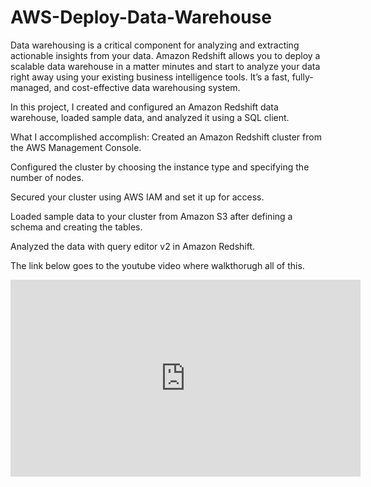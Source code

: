 # AWS-Deploy-Data-Warehouse

Data warehousing is a critical component for analyzing and extracting actionable insights from your data. Amazon Redshift allows you to deploy a scalable data warehouse in a matter minutes and start to analyze your data right away using your existing business intelligence tools. It’s a fast, fully-managed, and cost-effective data warehousing system.

In this project, I created and configured an Amazon Redshift data warehouse, loaded sample data, and analyzed it using a SQL client.

What I accomplished accomplish:
Created an Amazon Redshift cluster from the AWS Management Console.

Configured the cluster by choosing the instance type and specifying the number of nodes.

Secured your cluster using AWS IAM and set it up for access.

Loaded sample data to your cluster from Amazon S3 after defining a schema and creating the tables.

Analyzed the data with query editor v2 in Amazon Redshift.

The link below goes to the youtube video where walkthorugh all of this.

<!DOCTYPE html>
<html>
  <head>
    <title>Embed YouTube Video Example</title>
  </head>
  <body>
    <iframe width="560" height="315" src="https://www.youtube.com/watch?v=Q7ZQ80qMvrM&t=223s" frameborder="0" allow="accelerometer; autoplay; encrypted-media; gyroscope; picture-in-picture" allowfullscreen></iframe>
  </body>
</html>
